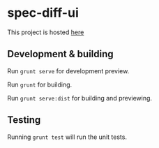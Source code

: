 # spec-diff-ui

This project is hosted [here](http://spiff.cfapps.io/)

## Development & building

Run `grunt serve` for development preview.

Run `grunt` for building.

Run `grunt serve:dist` for building and previewing.

## Testing

Running `grunt test` will run the unit tests.

